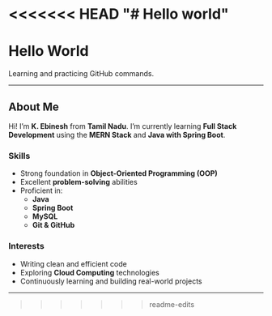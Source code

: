 <<<<<<< HEAD
"# Hello world" 
=======
# Hello World  
Learning and practicing GitHub commands.

---

##  About Me

Hi! I’m **K. Ebinesh** from **Tamil Nadu**. I’m currently learning **Full Stack Development** using the **MERN Stack** and **Java with Spring Boot**.

###  Skills
- Strong foundation in **Object-Oriented Programming (OOP)**
- Excellent **problem-solving** abilities
- Proficient in:
  - **Java**
  - **Spring Boot**
  - **MySQL**
  - **Git & GitHub**

###  Interests
- Writing clean and efficient code
- Exploring **Cloud Computing** technologies
- Continuously learning and building real-world projects

---
>>>>>>> readme-edits
